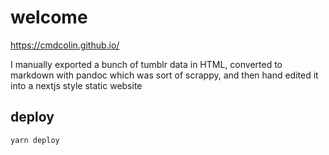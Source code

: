 # welcome

https://cmdcolin.github.io/

I manually exported a bunch of tumblr data in HTML, converted to markdown with
pandoc which was sort of scrappy, and then hand edited it into a nextjs style
static website

## deploy

```
yarn deploy
```
